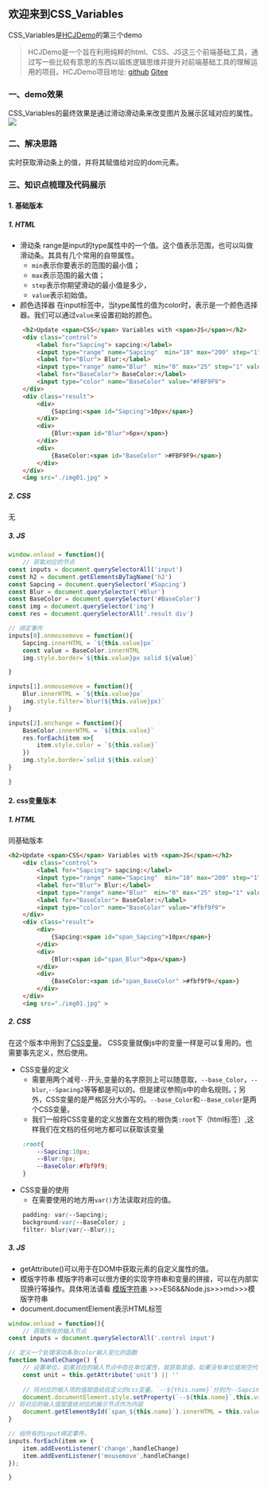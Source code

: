 ## 欢迎来到CSS_Variables
CSS_Variables是[HCJDemo](https://github.com/zuogl/HCJDemo.git)的第三个demo
> HCJDemo是一个旨在利用纯粹的html、CSS、JS这三个前端基础工具，通过写一些比较有意思的东西以锻炼逻辑思维并提升对前端基础工具的理解运用的项目。HCJDemo项目地址:
[github](https://github.com/zuogl/HCJDemo.git)
[Gitee](https://gitee.com/xiao-zuo/hcjdemo.git)

### 一、demo效果
CSS_Variables的最终效果是通过滑动滑动条来改变图片及展示区域对应的属性。
![](../md图/CSS_Variables.gif)

### 二、解决思路
实时获取滑动条上的值，并将其赋值给对应的dom元素。

### 三、知识点梳理及代码展示
#### 1. 基础版本
##### 1. HTML
- 滑动条
range是input的type属性中的一个值。这个值表示范围，也可以叫做滑动条。其具有几个常用的自带属性。
    - `min`表示你要表示的范围的最小值；
    - `max`表示范围的最大值；
    - `step`表示你期望滑动的最小值是多少，
    - `value`表示初始值。
- 颜色选择器
在input标签中，当type属性的值为color时，表示是一个颜色选择器。我们可以通过`value`来设置初始的颜色。
```html
    <h2>Update <span>CSS</span> Variables with <span>JS</span></h2>
    <div class="control">
        <label for="Sapcing"> sapcing:</label>
        <input type="range" name="Sapcing"  min="10" max="200" step="1" value="10">
        <label for="Blur"> Blur:</label>
        <input type="range" name="Blur"  min="0" max="25" step="1" value="0">
        <label for="BaseColor"> BaseColor:</label>
        <input type="color" name="BaseColor" value="#FBF9F9">
    </div>
    <div class="result">
        <div>
            {Sapcing:<span id="Sapcing">10px</span>}
        </div>
        <div>
            {Blur:<span id="Blur">6px</span>}
        </div>
        <div>
            {BaseColor:<span id="BaseColor" >#FBF9F9</span>}
        </div>
    </div>
    <img src="./img01.jpg" >
```

##### 2. CSS
无
##### 3. JS
```js
window.onload = function(){
    // 获取对应的节点
const inputs = document.querySelectorAll('input')
const h2 = document.getElementsByTagName('h2')
const Sapcing = document.querySelector('#Sapcing')
const Blur = document.querySelector('#Blur')
const BaseColor = document.querySelector('#BaseColor')
const img = document.querySelector('img')
const res = document.querySelectorAll('.result div')

// 绑定事件
inputs[0].onmousemove = function(){
    Sapcing.innerHTML = `${this.value}px`
    const value = BaseColor.innerHTML
    img.style.border=`${this.value}px solid ${value}`

}

inputs[1].onmousemove = function(){
    Blur.innerHTML = `${this.value}px`
    img.style.filter=`blur(${this.value}px)`
}

inputs[2].onchange = function(){
    BaseColor.innerHTML = `${this.value}`
    res.forEach(item =>{
        item.style.color = `${this.value}`
    })
    img.style.border=`solid ${this.value}`
}

}
```

#### 2. css变量版本

##### 1. HTML
同基础版本
```html
<h2>Update <span>CSS</span> Variables with <span>JS</span></h2>
    <div class="control">
        <label for="Sapcing"> sapcing:</label>
        <input type="range" name="Sapcing"  min="10" max="200" step="1" value="10" unit='px' >
        <label for="Blur"> Blur:</label>
        <input type="range" name="Blur"  min="0" max="25" step="1" value="0" unit='px'>
        <label for="BaseColor"> BaseColor:</label>
        <input type="color" name="BaseColor" value="#fbf9f9">
    </div>
    <div class="result">
        <div>
            {Sapcing:<span id="span_Sapcing">10px</span>}
        </div>
        <div>
            {Blur:<span id="span_Blur">0px</span>}
        </div>
        <div>
            {BaseColor:<span id="span_BaseColor" >#fbf9f9</span>}
        </div>
    </div>
    <img src="./img01.jpg" >
```
##### 2. CSS
在这个版本中用到了[CSS变量](https://developer.mozilla.org/zh-CN/docs/Web/CSS/Using_CSS_custom_properties)。
CSS变量就像js中的变量一样是可以复用的。也需要事先定义，然后使用。
- CSS变量的定义
    - 需要用两个减号`--`开头,变量的名字原则上可以随意取，`--base_Color`，`--blur`,`--Spacing2`等等都是可以的。但是建议参照js中的命名规则。；另外，CSS变量的是严格区分大小写的。`--base_Color`和`--Base_color`是两个CSS变量。
    - 我们一般将CSS变量的定义放置在文档的根伪类`:root`下（html标签）,这样我们在文档的任何地方都可以获取该变量
```css
    :root{
        --Sapcing:10px;
        --Blur:0px;
        --BaseColor:#fbf9f9;
    }
```
- CSS变量的使用
    - 在需要使用的地方用`var()`方法读取对应的值。
```css
    padding: var(--Sapcing);
    background:var(--BaseColor) ;
    filter: blur(var(--Blur));
```
##### 3. JS
- getAttribute()可以用于在DOM中获取元素的自定义属性的值。
- 模版字符串
模版字符串可以很方便的实现字符串和变量的拼接，可以在内部实现换行等操作。具体用法请看
[模版字符串](https://gitee.com/xiao-zuo/my-web-notes.git) >>>ES6&&Node.js>>>md>>>模版字符串
- document.documentElement表示HTML标签
```js
window.onload = function(){
    // 获取所有的输入节点
const inputs = document.querySelectorAll('.control input')

// 定义一个处理滚动条及color输入变化的函数
function handleChange() {
    // 设置单位，如果对应的输入节点中存在单位属性，就获取其值，如果没有单位就用空代替
    const unit = this.getAttribute('unit') || ''
    
    // 将对应的输入项的值赋值给自定义的css变量。`--${this.name}`分别为--Sapcing,--Blur,--BaseColor
    document.documentElement.style.setProperty(`--${this.name}`,this.value + unit)
// 将对应的输入值赋值给对应的展示节点作为内容
    document.getElementById(`span_${this.name}`).innerHTML = this.value + unit;
}

// 给所有的input绑定事件。
inputs.forEach(item => {
    item.addEventListener('change',handleChange)
    item.addEventListener('mousemove',handleChange)
});

}
```









